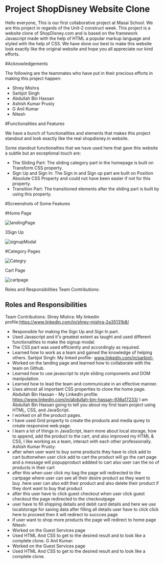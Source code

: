 # Project ShopDisney Website Clone

Hello everyone, This is our first collaborative project at Masai School. We are this project in regards of the Unit-2 construct week.
This project is a website clone of ShopDisney.com and is based on the framework Javascript made with the help of HTML a popular markup language and styled with the help of CSS. 
We have done our best to make this website look exactly like the original website and hope you all appreciate our kind efforts.

#Acknowledgements

The following are the teammates who have put in their precious efforts in making this project happen:

- Shrey Mishra
- Sarbjot Singh
- Abdullah Bin Hassan
- Ashish Kumar Prusty
- G Anil Kumar
- Nitesh

#Functionalities and Features

We have a bunch of functionalities and elements that makes this project standout and look exactly like the real shopdisney.in website.

Some standout functionalties that we have used here that gave this website a subtle but an exceptional touch are:

- The Sliding Part: The sliding category part in the homepage is built on Transform CSS property.
- Sign Up and Sign In: The Sign in and Sign up part are built on Position Absolute CSS Property and could not have been easier if not for this property.
- Transition Part: The transitioned elements after the sliding part is built by using this property.

#Screenshots of Some Features

#Home Page 

![landingPage](https://user-images.githubusercontent.com/98751679/161430944-f53ce797-14e8-4017-9d36-edbe7a3c804c.jpg)

3Sign Up

![signupModal](https://user-images.githubusercontent.com/98751679/161430973-4a12282b-f1ae-4007-9270-053680baa344.jpg)

#Category Pages

![Categry](https://user-images.githubusercontent.com/98751679/161430986-fbe659a7-bb4d-4472-a5af-fb3ae8ac487f.jpg)

Cart Page

![cartpage](https://user-images.githubusercontent.com/98751679/161431000-df453583-7d96-4d80-83f9-36ea38eaf045.jpg)




Roles and Responsibilities
Team Contributions:

## Roles and Responsibilities
Team Contributions:
Shrey Mishra:
My linkedin profile:https://www.linkedin.com/in/shrey-mishra-2a35131b8/
- Responsible for making the Sign Up and Sign In part.
- Used Javascript and it's greatest extent as taught and used different functionalities to make the signup modal.
- The CSS part was used efficiently and accordingly as required.
- Learned how to work as a team and gained the knowledge of helping others.
Sarbjot Singh:
My linked profile- www.linkedin.com/in/sarbjot-
- Worked on the landing page and learned how to collaborate with the team on Github.
- Learned how to use javascript to style sliding components and DOM manipulation.
- Learned how to lead the team and communicate in an effective manner.
- Uses almost all important CSS properties to clone the home page.
Abdullah Bin Hassan -
My LinkedIn profile: https://www.linkedin.com/in/abdullah-bin-hassan-936a17233/
I am Abdullah Bin Hassan going to tell you about my first team project using HTML, CSS, and JavaScript.
- I worked on all the product pages.
- I have used Grid property to create the products and media qurey to create responsive web page.
- I learn a lot of things in JavaScript, learn more about local storage, how to append, add the product to the cart, and also improved my HTML & CSS, I like working as a team, interact with each other professionally.
Ashish Kumar Prusty:
- after when user want to buy some products they have to click add to cart buttonwhen user click add to cart the product will go the cart page and a message will popupproduct addded to cart also user can the no of products in their cart
- after this when user click my bag the page will redirected to the cartpage where user can see all their desire product as they want to buy .here user can also edit their product and also delete their product if they dont want to buy that product
- after this user have to click guest checkout when user click guest checkout the page redirected to the checkoutpage
- user have to fill shipping details and debit card details and here we use localstorage for saving data after filling all details user have to click click here to proceed then it will redirect to succces page
- if user want to shop more products the page will redirect to home page
Nitesh:
- Worked on the Guest Services page
- Used HTML And CSS to get to the desired result and to look like a complete clone.
G Anil Kumar:
- Worked on the Guest Services page
- Used HTML And CSS to get to the desired result and to look like a complete clone.
